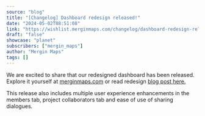 ```yaml
---
source: "blog"
title: "[Changelog] Dashboard redesign released!"
date: "2024-05-02T08:51:08"
link: "https://wishlist.merginmaps.com/changelog/dashboard-redesign-released?utm_source=qgis"
draft: "false"
showcase: "planet"
subscribers: ["mergin_maps"]
author: "Mergin Maps"
tags: []
---
```


<p>We are excited to share that our redesigned dashboard has been released. Explore it yourself at <a href="http://merginmaps.com" rel="noopener noreferrer nofollow" target="_blank">merginmaps.com</a> or read redesign <a href="https://merginmaps.com/blog/mergin-maps-app-is-getting-a-fresh-new-look" rel="noopener noreferrer nofollow" target="_blank">blog post here.</a></p><p></p><p>This release also includes multiple user experience enhancements in the members tab, project collaborators tab and ease of use of sharing dialogues.</p>
